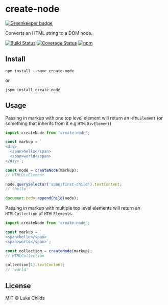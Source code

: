 # create-node

[![Greenkeeper badge](https://badges.greenkeeper.io/lukechilds/create-node.svg)](https://greenkeeper.io/)

Converts an HTML string to a DOM node.

[![Build Status](https://travis-ci.org/lukechilds/create-node.svg?branch=master)](https://travis-ci.org/lukechilds/create-node)
[![Coverage Status](https://coveralls.io/repos/github/lukechilds/create-node/badge.svg?branch=master)](https://coveralls.io/github/lukechilds/create-node?branch=master)
[![npm](https://img.shields.io/npm/v/create-node.svg)](https://www.npmjs.com/package/create-node)

## Install

```shell
npm install --save create-node
```

or

```shell
jspm install create-node
```

## Usage

Passing in markup with one top level element will return an `HTMLElement` (or something that inherits from it e.g `HTMLDivElement`)

```js
import createNode from 'create-node';

const markup = `
<div>
  <span>hello</span>
  <span>world</span>
</div>`;

const node = createNode(markup);
// HTMLDivElement

node.querySelector('span:first-child').textContent;
// 'hello'

document.body.appendChild(node);
```

Passing in markup with multiple top level elements will return an `HTMLCollection` of `HTMLElement`s.

```js
import createNode from 'create-node';

const markup = `
<span>hello</span>
<span>world</span>`;

const collection = createNode(markup);
// HTMLCollection

collection[1].textContent;
// 'world'
```

## License

MIT © Luke Childs
